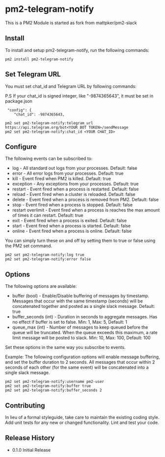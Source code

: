 # pm2-telegram-notify

This is a PM2 Module is started as fork from mattpker/pm2-slack

## Install

To install and setup pm2-telegram-notify, run the following commands:

```
pm2 install pm2-telegram-notify
```
 
## Set Telegram URL

You must set chat_id and  Telegram URL by following commands:

P.S If your chat_id is signed integer, like "-9874365643", it must be set in package.json

```
 "config": {
    "chat_id": -9874365643,

```

```
pm2 set pm2-telegram-notify:telegram_url https://api.telegram.org/bot<YOUR BOT TOKEN>/sendMessage
pm2 set pm2-telegram-notify:chat_id <YOUR CHAT_ID>
```

## Configure

The following events can be subscribed to:

- log - All standard out logs from your processes. Default: false
- error - All error logs from your processes. Default: true
- kill - Event fired when PM2 is killed. Default: true
- exception - Any exceptions from your processes. Default: true
- restart - Event fired when a process is restarted. Default: false
- reload - Event fired when a cluster is reloaded. Default: false
- delete - Event fired when a process is removed from PM2. Default: false
- stop - Event fired when a process is stopped. Default: false
- restart overlimit - Event fired when a process is reaches the max amount of times it can restart. Default: true
- exit - Event fired when a process is exited. Default: false
- start -  Event fired when a process is started. Default: false
- online - Event fired when a process is online. Default: false

You can simply turn these on and off by setting them to true or false using the PM2 set command.

```
pm2 set pm2-telegram-notify:log true
pm2 set pm2-telegram-notify:error false
```

## Options

The following options are available:


- buffer (bool) - Enable/Disable buffering of messages by timestamp. Messages that occur with the same timestamp (seconds) will be concatenated together and posted as a single slack message. Default: true
- buffer_seconds (int) - Duration in seconds to aggregate messages. Has no effect if buffer is set to false.  Min: 1, Max: 5, Default: 1
- queue_max (int) - Number of messages to keep queued before the queue will be truncated. When the queue exceeds this maximum, a rate limit message will be posted to slack. Min: 10, Max: 100, Default: 100

Set these options in the same way you subscribe to events.

Example: The following configuration options will enable message buffering, and set the buffer duration to 2 seconds.  All messages that occur within 2 seconds of each other (for the same event) will be concatenated into a single slack message.

```
pm2 set pm2-telegram-notify:username pm2-user
pm2 set pm2-telegram-notify:buffer true
pm2 set pm2-telegram-notify:buffer_seconds 2
```

## Contributing

In lieu of a formal styleguide, take care to maintain the existing coding style. Add unit tests for any new or changed functionality. Lint and test your code.

## Release History

- 0.1.0 Initial Release
